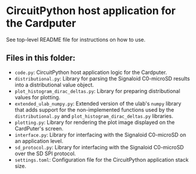 # CircuitPython host application for the Cardputer

See top-level README file for instructions on how to use.

## Files in this folder:
- `code.py`: CircuitPython host application logic for the Cardputer.
- `distributional.py`: Library for parsing the Signaloid C0-microSD results into a distributional value object.
- `plot_histogram_dirac_deltas.py`: Library for preparing distributional values for plotting.
- `extended_ulab_numpy.py`: Extended version of the ulab's `numpy` library that adds support for the non-implemented functions used by the `distributional.py` and `plot_histogram_dirac_deltas.py` libraries.
- `plotting.py`: Library for rendering the plot image displayed on the CardPuter's screen.
- `interface.py`: Library for interfacing with the Signaloid C0-microSD on an application level.
- `sd_protocol.py`: Library for interfacing with the Signaloid C0-microSD over the SD SPI protocol.
- `settings.toml`: Configuration file for the CircuitPython application stack size.
